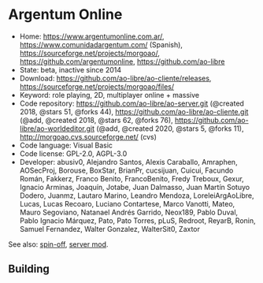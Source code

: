# Argentum Online

- Home: https://www.argentumonline.com.ar/, https://www.comunidadargentum.com/ (Spanish), https://sourceforge.net/projects/morgoao/, https://github.com/argentumonline, https://github.com/ao-libre
- State: beta, inactive since 2014
- Download: https://github.com/ao-libre/ao-cliente/releases, https://sourceforge.net/projects/morgoao/files/
- Keyword: role playing, 2D, multiplayer online + massive
- Code repository: https://github.com/ao-libre/ao-server.git (@created 2018, @stars 51, @forks 44), https://github.com/ao-libre/ao-cliente.git (@add, @created 2018, @stars 62, @forks 76), https://github.com/ao-libre/ao-worldeditor.git (@add, @created 2020, @stars 5, @forks 11), http://morgoao.cvs.sourceforge.net/ (cvs)
- Code language: Visual Basic
- Code license: GPL-2.0, AGPL-3.0
- Developer: abusiv0, Alejandro Santos, Alexis Caraballo, Amraphen, AOSecProj, Borouse, BoxStar, BrianPr, cucsijuan, Cuicui, Facundo Román, Fakkerz, Franco Benito, FrancoBenito, Fredy Treboux, Gexur, Ignacio Arminas, Joaquín, Jotabe, Juan Dalmasso, Juan Martín Sotuyo Dodero, Juanmz, Lautaro Marino, Leandro Mendoza, LoreleiArgAoLibre, Lucas, Lucas Recoaro, Luciano Contartese, Marco Vanotti, Mateo, Mauro Segoviano, Natanael Andrés Garrido, Neox189, Pablo Duval, Pablo Ignacio Márquez, Pato, Pato Torres, pLuS, Redroot, ReyarB, Ronin, Samuel Fernandez, Walter Gonzalez, WalterSit0, Zaxtor

See also: [spin-off](https://github.com/horacioMartinez/argentumonline.io), [server mod](https://sourceforge.net/projects/aoserverbyshura/).

## Building
